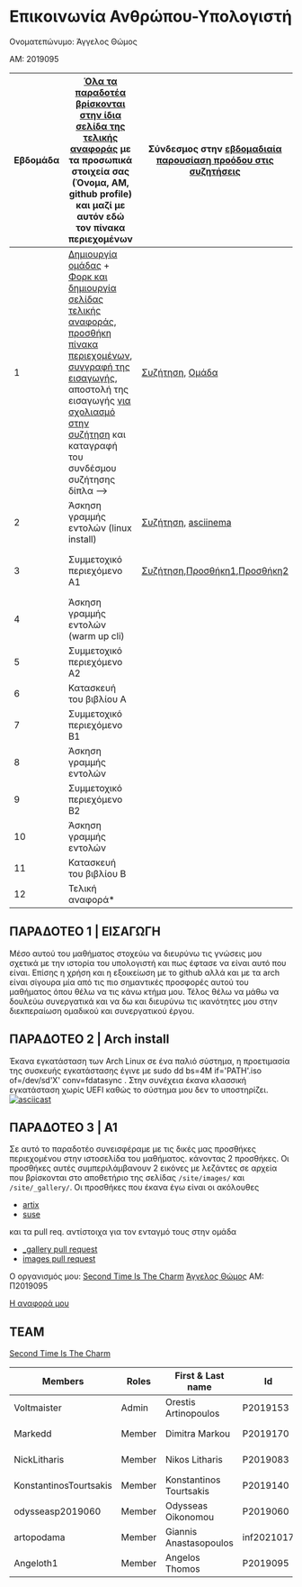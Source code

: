 # Επικοινωνία Ανθρώπου-Υπολογιστή

Ονοματεπώνυμο: Άγγελος Θώμος

ΑΜ: 2019095

| Εβδομάδα | [Όλα τα παραδοτέα βρίσκονται στην ίδια σελίδα της τελικής αναφοράς](https://courses-ionio.github.io/help/deliverables/) με τα προσωπικά στοιχεία σας (Όνομα, ΑΜ, github profile) και μαζί με αυτόν εδώ τον πίνακα περιεχομένων | Σύνδεσμος στην [εβδομαδιαία παρουσίαση προόδου στις συζητήσεις](https://github.com/courses-ionio/help/discussions/categories/show-and-tell) | Αυτοαξιολόγηση σύμφωνα με τα κριτήρια της αντίστοιχης άσκησης |
| --- | --- | --- | --- |
| 1 |  [Δημιουργία ομάδας](https://github.com/courses-ionio/hci/discussions/1794) + [Φορκ και δημιουργία σελίδας τελικής αναφοράς](https://courses-ionio.github.io/help/guide/), [προσθήκη πίνακα περιεχομένων](https://raw.githubusercontent.com/courses-ionio/hci/master/README.md), [συγγραφή της εισαγωγής](https://courses-ionio.github.io/help/intro/), αποστολή της εισαγωγής [για σχολιασμό στην συζήτηση](https://github.com/courses-ionio/help/discussions/categories/show-and-tell) και καταγραφή του συνδέσμου συζήτησης δίπλα --> |   [Συζήτηση](https://github.com/courses-ionio/help/discussions/822), [Ομάδα](https://github.com/Second-Time-is-the-Charm)|Επιτυχής ολοκλήρωση, εντός προθεσμίας |
| 2 | Άσκηση γραμμής εντολών (linux install) |[Συζήτηση](https://github.com/courses-ionio/help/discussions/1092), [asciinema](https://asciinema.org/a/LDvgTpOOvB7Q3nFovXl06zbzF) |Επιτυχής ολοκλήρωση, εντός προθεσμίας |
| 3 | Συμμετοχικό περιεχόμενο A1 |[Συζήτηση](https://github.com/courses-ionio/help/discussions/1180),[Προσθήκη1](https://stitc-site.netlify.app/gallery/artix-os/),[Προσθήκη2](https://stitc-site.netlify.app/gallery/suse-os/) |Επιτυχής ολοκλήρωση, εντός προθεσμίας |
| 4 | Άσκηση γραμμής εντολών (warm up cli) | | |
| 5 | Συμμετοχικό περιεχόμενο A2 | | |
| 6 | Κατασκευή του βιβλίου Α | | |
| 7 | Συμμετοχικό περιεχόμενο B1 | | |
| 8 | Άσκηση γραμμής εντολών | | |
| 9 | Συμμετοχικό περιεχόμενο B2 | | |
| 10 | Άσκηση γραμμής εντολών | | |
| 11 | Κατασκευή του βιβλίου Β | | |
| 12 | Τελική αναφορά* | | |


## ΠΑΡΑΔΟΤΕΟ 1 | ΕΙΣΑΓΩΓΗ


Μέσο αυτού του μαθήματος στοχεύω να διευρύνω τις γνώσεις μου σχετικά με την ιστορία του υπολογιστή και πως έφτασε να είναι αυτό που είναι. Επίσης η χρήση και η εξοικείωση με το github αλλά και με τα arch είναι σίγουρα μία από τις πιο σημαντικές προσφορές αυτού του μαθήματος όπου θέλω να τις κάνω κτήμα μου. Τέλος θέλω να μάθω να δουλεύω συνεργατικά και να δω και διευρύνω τις ικανότητες μου στην διεκπεραίωση ομαδικού και συνεργατικού έργου.


## ΠΑΡΑΔΟΤΕΟ 2 | Arch install

Έκανα εγκατάσταση των Arch Linux σε ένα παλιό σύστημα, η προετιμασία της συσκευής εγκατάστασης έγινε με sudo dd bs=4M if='PATH'.iso of=/dev/sd'X' conv=fdatasync . Στην συνέχεια έκανα κλασσική εγκατάσταση χωρίς UEFI καθώς το σύστημα μου δεν το υποστηρίζει.
[![asciicast](https://asciinema.org/a/LDvgTpOOvB7Q3nFovXl06zbzF.svg)](https://asciinema.org/a/LDvgTpOOvB7Q3nFovXl06zbzF)

## ΠΑΡΑΔΟΤΕΟ 3 | A1


Σε αυτό το παραδοτέο συνεισφέραμε με τις δικές μας προσθήκες περιεχομένου στην ιστοσελίδα του μαθήματος. κάνοντας 2 προσθήκες. Οι προσθήκες αυτές  συμπεριλάμβανουν 2 εικόνες με λεζάντες σε αρχεία που βρίσκονται στο αποθετήριο της σελίδας `/site/images/` και `/site/_gallery/`. Οι προσθήκες που έκανα έγω είναι οι ακόλουθες
- [artix](https://stitc-site.netlify.app/gallery/artix-os/)
- [suse](https://stitc-site.netlify.app/gallery/suse-os/)

και τα pull req. αντίστοιχα για τον ενταγμό τους στην ομάδα
- [_gallery pull request](https://github.com/Second-Time-Is-The-Charm/_gallery/pull/5#event-7645248395)
- [images pull request](https://github.com/Second-Time-Is-The-Charm/images/pull/5#issuecomment-1287660118)

Ο οργανισμός μου: [Second Time Is The Charm](https://github.com/Second-Time-Is-The-Charm/Main)
[Άγγελος Θώμος](https://github.com/Angeloth1) ΑΜ: Π2019095

[Η αναφορά μου](https://github.com/Angeloth1/hci/tree/2019095/projects/2019095)

## TEAM 

[Second Time Is The Charm](https://github.com/Second-Time-is-the-Charm)

|Members|Roles|First & Last name| Id |Account link|
|-------|-----|-----------------|-----------|-------|
|Voltmaister|Admin| Orestis Artinopoulos|P2019153|[Know me!](https://github.com/voltmaister)|
|Markedd|Member|Dimitra Markou|P2019170|[Know me!](https://github.com/marked-d)|
|NickLitharis|Member|Nikos Litharis|P2019083|[Know me!](https://github.com/NickLitharis)|
|KonstantinosTourtsakis|Member|Konstantinos Tourtsakis|P2019140|[Know me!](https://github.com/KonstantinosTourtsakis)|
|odysseasp2019060|Member|Odysseas Oikonomou|P2019060|[Know me!](https://github.com/odysseasp2019060/)|
|artopodama|Member|Giannis Anastasopoulos|inf2021017|[Know me!](https://github.com/artopodama/)|
|Angeloth1|Member|Angelos Thomos|P2019095|[Know me!](https://github.com/Angeloth1/)|
